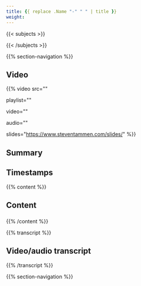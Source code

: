```yaml
---
title: {{ replace .Name "-" " " | title }}
weight: 
---
```


{{< subjects >}}

{{< /subjects >}}

{{% section-navigation %}}

## Video

{{% video
src=""

playlist=""

video=""

audio=""

slides="https://www.steventammen.com/slides/"
%}}

## Summary



## Timestamps



{{% content %}}

## Content

<!-- --- -->

### 



{{% /content %}}

{{% transcript %}}

## Video/audio transcript



{{% /transcript %}}

{{% section-navigation %}}
